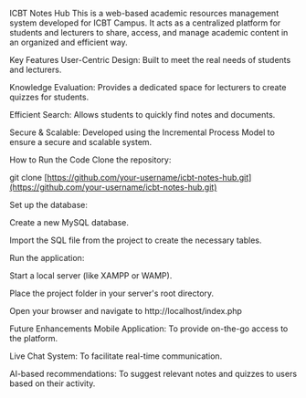 ICBT Notes Hub
This is a web-based academic resources management system developed for ICBT Campus. It acts as a centralized platform for students and lecturers to share, access, and manage academic content in an organized and efficient way.

Key Features
User-Centric Design: Built to meet the real needs of students and lecturers.

Knowledge Evaluation: Provides a dedicated space for lecturers to create quizzes for students.

Efficient Search: Allows students to quickly find notes and documents.

Secure & Scalable: Developed using the Incremental Process Model to ensure a secure and scalable system.

How to Run the Code
Clone the repository:

git clone [https://github.com/your-username/icbt-notes-hub.git](https://github.com/your-username/icbt-notes-hub.git)

Set up the database:

Create a new MySQL database.

Import the SQL file from the project to create the necessary tables.

Run the application:

Start a local server (like XAMPP or WAMP).

Place the project folder in your server's root directory.

Open your browser and navigate to http://localhost/index.php

Future Enhancements
Mobile Application: To provide on-the-go access to the platform.

Live Chat System: To facilitate real-time communication.

AI-based recommendations: To suggest relevant notes and quizzes to users based on their activity.
